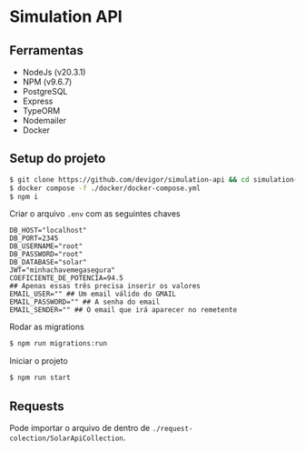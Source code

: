 # Simulation API

## Ferramentas
 - NodeJs (v20.3.1)
 - NPM (v9.6.7)
 - PostgreSQL
 - Express
 - TypeORM
 - Nodemailer
 - Docker

## Setup do projeto

```sh
$ git clone https://github.com/devigor/simulation-api && cd simulation-api
$ docker compose -f ./docker/docker-compose.yml
$ npm i
```

Criar o arquivo `.env` com as seguintes chaves

```env
DB_HOST="localhost"
DB_PORT=2345
DB_USERNAME="root"
DB_PASSWORD="root"
DB_DATABASE="solar"
JWT="minhachavemegasegura"
COEFICIENTE_DE_POTENCIA=94.5
## Apenas essas três precisa inserir os valores
EMAIL_USER="" ## Um email válido do GMAIL
EMAIL_PASSWORD="" ## A senha do email
EMAIL_SENDER="" ## O email que irá aparecer no remetente
```
Rodar as migrations

```sh
$ npm run migrations:run
```


Iniciar o projeto

```sh
$ npm run start
```
## Requests

Pode importar o arquivo de dentro de `./request-colection/SolarApiCollection`.